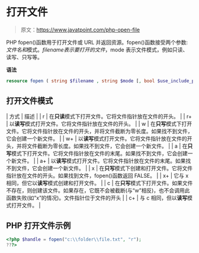 # 打开文件

> 原文：<https://www.javatpoint.com/php-open-file>

PHP fopen()函数用于打开文件或 URL 并返回资源。fopen()函数接受两个参数:$文件名和$模式。$filename 表示要打开的文件，$mode 表示文件模式，例如只读、读写、只写等。

**语法**

```php
resource fopen ( string $filename , string $mode [, bool $use_include_path = false [, resource $context ]] )

```

## 打开文件模式

| 方式 | 描述 |
| r | 在**只读**模式下打开文件。它将文件指针放在文件的开头。 |
| r+ | 以**读写**模式打开文件。它将文件指针放在文件的开头。 |
| w | 在**只写**模式下打开文件。它将文件指针放在文件的开头，并将文件截断为零长度。如果找不到文件，它会创建一个新文件。 |
| w+ | 以**读写**模式打开文件。它将文件指针放在文件的开头，并将文件截断为零长度。如果找不到文件，它会创建一个新文件。 |
| a | 在**只写**模式下打开文件。它将文件指针放在文件的末尾。如果找不到文件，它会创建一个新文件。 |
| a+ | 以**读写**模式打开文件。它将文件指针放在文件的末尾。如果找不到文件，它会创建一个新文件。 |
| x | 在**只写**模式下创建和打开文件。它将文件指针放在文件的开头。如果找到文件，fopen()函数返回 FALSE。 |
| x+ | 它与 x 相同，但它以**读写**模式创建和打开文件。 |
| c | 在**只写**模式下打开文件。如果文件不存在，则创建该文件。如果存在，它既不会被截断(与“w”相反)，也不会调用此函数失败(如“x”的情况)。文件指针位于文件的开头 |
| c+ | 与 c 相同，但以**读写**模式打开文件。 |

## PHP 打开文件示例

```php
<?php $handle = fopen("c:\\folder\\file.txt", "r");
???>

```